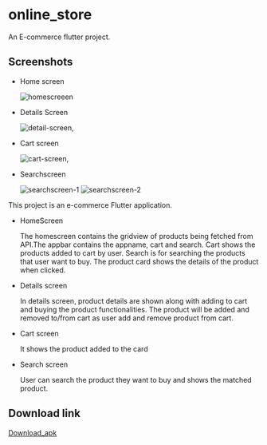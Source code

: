 # online_store

An E-commerce flutter project.

## Screenshots
* Home screen

  ![homescreeen](https://github.com/Sudeepkasichhwa/online-store/assets/43886278/dc2ef56e-5027-44cb-878b-39e03efb35f0)

* Details Screen
  
  ![detail-screen](https://github.com/Sudeepkasichhwa/online-store/assets/43886278/a6fb1ebe-9567-4434-9b11-af80e0750156),

* Cart screen
  
  ![cart-screen](https://github.com/Sudeepkasichhwa/online-store/assets/43886278/de8f4ac0-e8e8-4a51-b734-5a3b1b97f601),

* Searchscreen
  
  ![searchscreen-1](https://github.com/Sudeepkasichhwa/online-store/assets/43886278/f6f90284-408e-4efd-a1ce-17b63cb99de2)
  ![searchscreen-2](https://github.com/Sudeepkasichhwa/online-store/assets/43886278/aac15661-49d6-4357-b055-770459a28562)

This project is an e-commerce Flutter application. 
* HomeScreen
  
  The homescreen contains the gridview of products being fetched from API.The appbar contains the appname, cart and search.
  Cart shows the products added to cart by user. Search is for searching the products that user want to buy.
  The product card shows the details of the product when clicked.

* Details screen
  
  In details screen, product details are shown along with adding to cart and buying the product functionalities.
  The product will be added and removed  to/from cart as user add and remove product from cart.

* Cart screen
  
  It shows the product added to the card
  
* Search screen
  
  User can search the product they want to buy and shows the matched product.

## Download link

[Download_apk](https://docs.flutter.dev/get-started/codelab](https://drive.google.com/file/d/1Dx72HWe1l3LExxtUN6o0DYa7rvnS8TFq/view?usp=drive_link)https://drive.google.com/file/d/1Dx72HWe1l3LExxtUN6o0DYa7rvnS8TFq/view?usp=drive_link)

